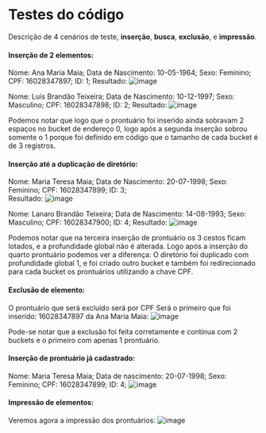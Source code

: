 # Testes do código

Descrição de 4 cenários de teste, **inserção**, **busca**, **exclusão**, e **impressão**.

#### Inserção de 2 elementos: 

Nome: Ana Maria Maia;
Data de Nascimento: 10-05-1964;
Sexo: Feminino;
CPF: 16028347897;
ID: 1;
Resultado:
![image](https://user-images.githubusercontent.com/57811501/121294112-3519e700-c8c3-11eb-8959-d4f859649cad.png)    

Nome: Luís Brandão Teixeira; 
Data de Nascimento: 10-12-1997;
Sexo: Masculino;
CPF: 16028347898;
ID: 2;
Resultado:
   ![image](https://user-images.githubusercontent.com/57811501/121294417-bec9b480-c8c3-11eb-8f89-11119a99cbf6.png)

Podemos notar que logo que o prontuário foi inserido ainda sobravam 2 espaços no bucket de endereço 0, logo após a segunda inserção sobrou somente o 1 porque foi definido em código que o tamanho de cada bucket é de 3 registros.

#### Inserção até a duplicação de diretório: 

Nome: Maria Teresa Maia;
Data de Nascimento: 20-07-1998;
Sexo: Feminino;
CPF: 16028347899;
ID: 3;																				
Resultado:
![image](https://user-images.githubusercontent.com/57811501/121295043-c2117000-c8c4-11eb-8e87-1c0136160af8.png)                     

Nome: Lanaro Brandão Teixeira; 
Data de Nascimento: 14-08-1993;
Sexo: Masculino;
CPF: 16028347900;
ID: 4;
Resultado:
   ![image](https://user-images.githubusercontent.com/57811501/121295218-0a309280-c8c5-11eb-9d46-5c2ac1310269.png)          

Podemos notar que na terceira inserção de prontuário os 3 cestos ficam lotados, e a profundidade global não é alterada. Logo após a inserção do quarto prontuário podemos ver a diferença: O diretório foi duplicado com profundidade global 1, e foi criado outro bucket e também foi redirecionado para cada bucket os prontuários utilizando a chave CPF.



#### Exclusão de elemento:

O prontuário que será  excluído será por CPF
Será o primeiro que foi inserido:
16028347897 da Ana Maria Maia:
![image](https://user-images.githubusercontent.com/57811501/121296325-d6566c80-c8c6-11eb-8396-c023b1b34843.png)

Pode-se notar que a exclusão foi feita corretamente e continua com 2 buckets e o primeiro com apenas 1 prontuário.

#### Inserção de prontuário já cadastrado:

Nome: Maria Teresa Maia; 
Data de nascimento: 20-07-1998;
Sexo: Feminino;
CPF: 16028347899;
ID: 4;
![image](https://user-images.githubusercontent.com/57811501/121297048-19fda600-c8c8-11eb-96ff-0a123f0d7c49.png)

#### Impressão de elementos:

Veremos agora a impressão dos prontuários:
![image](https://user-images.githubusercontent.com/57811501/121297471-b9229d80-c8c8-11eb-9217-55e4fe834bc8.png)